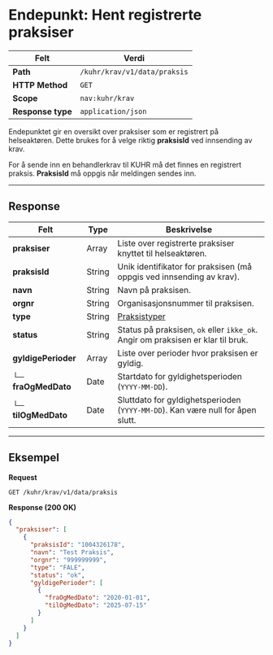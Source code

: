 # Endepunkt: Hent registrerte praksiser

| Felt              | Verdi                        |
| ----------------- | ---------------------------- |
| **Path**          | `/kuhr/krav/v1/data/praksis` |
| **HTTP Method**   | `GET`                        |
| **Scope**         | `nav:kuhr/krav`     |
| **Response type** | `application/json`           |


Endepunktet gir en oversikt over praksiser som er registrert på helseaktøren.
Dette brukes for å velge riktig **praksisId** ved innsending av krav.

For å sende inn en behandlerkrav til KUHR må det finnes en registrert praksis.
**PraksisId** må oppgis når meldingen sendes inn.

---

##  Response

| Felt                | Type   | Beskrivelse                                                                     |
| ------------------- | ------ |---------------------------------------------------------------------------------|
| **praksiser**       | Array  | Liste over registrerte praksiser knyttet til helseaktøren.                      |
| **praksisId**       | String | Unik identifikator for praksisen (må oppgis ved innsending av krav).            |
| **navn**            | String | Navn på praksisen.                                                              |
| **orgnr**           | String | Organisasjonsnummer til praksisen.                                              |
| **type**            | String | [Praksistyper](kodeverk.md#Praksistyper)                                        |
| **status**          | String | Status på praksisen, `ok` eller `ikke_ok`. Angir om praksisen er klar til bruk. |
| **gyldigePerioder** | Array  | Liste over perioder hvor praksisen er gyldig.                                   |
| └─ **fraOgMedDato** | Date   | Startdato for gyldighetsperioden (`YYYY-MM-DD`).                                |
| └─ **tilOgMedDato** | Date   | Sluttdato for gyldighetsperioden (`YYYY-MM-DD`). Kan være null for åpen slutt.  |

---

## Eksempel

**Request**

```http
GET /kuhr/krav/v1/data/praksis
```

**Response (200 OK)**

```json
{
  "praksiser": [
    {
      "praksisId": "1004326178",
      "navn": "Test Praksis",
      "orgnr": "999999999",
      "type": "FALE",
      "status": "ok",
      "gyldigePerioder": [
        {
          "fraOgMedDato": "2020-01-01",
          "tilOgMedDato": "2025-07-15"
        }
      ]
    }
  ]
}
```

